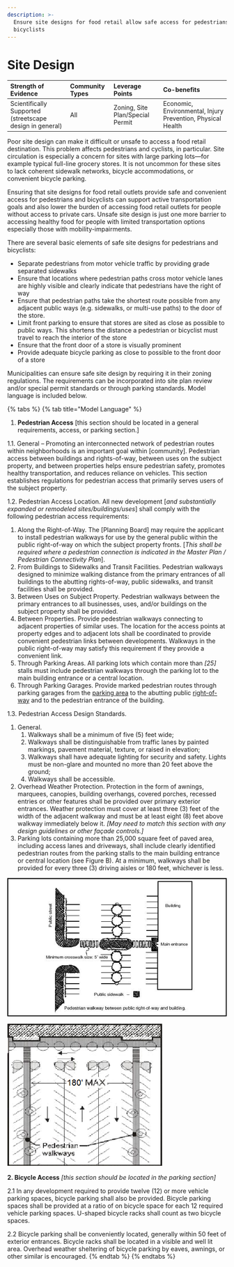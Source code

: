 ```yaml
---
description: >-
  Ensure site designs for food retail allow safe access for pedestrians and
  bicyclists
---
```


# Site Design

| **Strength of Evidence** | **Community Types** | **Leverage Points** | Co-benefits |
| :--- | :--- | :--- | :--- |
| Scientifically Supported \(streetscape design in general\) | All | Zoning, Site Plan/Special Permit | Economic, Environmental, Injury Prevention, Physical Health |

Poor site design can make it difficult or unsafe to access a food retail destination. This problem affects pedestrians and cyclists, in particular. Site circulation is especially a concern for sites with large parking lots—for example typical full-line grocery stores. It is not uncommon for these sites to lack coherent sidewalk networks, bicycle accommodations, or convenient bicycle parking.

Ensuring that site designs for food retail outlets provide safe and convenient access for pedestrians and bicyclists can support active transportation goals and also lower the burden of accessing food retail outlets for people without access to private cars. Unsafe site design is just one more barrier to accessing healthy food for people with limited transportation options especially those with mobility-impairments.

There are several basic elements of safe site designs for pedestrians and bicyclists:

* Separate pedestrians from motor vehicle traffic by providing grade separated sidewalks
* Ensure that locations where pedestrian paths cross motor vehicle lanes are highly visible and clearly indicate that pedestrians have the right of way
* Ensure that pedestrian paths take the shortest route possible from any adjacent public ways \(e.g. sidewalks, or multi-use paths\) to the door of the store.
* Limit front parking to ensure that stores are sited as close as possible to public ways. This shortens the distance a pedestrian or bicyclist must travel to reach the interior of the store
* Ensure that the front door of a store is visually prominent
* Provide adequate bicycle parking as close to possible to the front door of a store 

Municipalities can ensure safe site design by requiring it in their zoning regulations. The requirements can be incorporated into site plan review and/or special permit standards or through parking standards. Model language is included below.

{% tabs %}
{% tab title="Model Language" %}
1. **Pedestrian Access** \[this section should be located in a general requirements, access, or parking section.\]

1.1.    General – Promoting an interconnected network of pedestrian routes within neighborhoods is an important goal within \[community\]. Pedestrian access between buildings and rights-of-way, between uses on the subject property, and between properties helps ensure pedestrian safety, promotes healthy transportation, and reduces reliance on vehicles. This section establishes regulations for pedestrian access that primarily serves users of the subject property.

1.2. Pedestrian Access Location. All new development \[_and substantially expanded or remodeled sites/buildings/uses_\] shall comply with the following pedestrian access requirements:

1. Along the Right-of-Way. The \[Planning Board\] may require the applicant to install pedestrian walkways for use by the general public within the public right-of-way on which the subject property fronts. \[_This shall be required where a pedestrian connection is indicated in the Master Plan / Pedestrian Connectivity Plan_\].
2. From Buildings to Sidewalks and Transit Facilities. Pedestrian walkways designed to minimize walking distance from the primary entrances of all buildings to the abutting rights-of-way, public sidewalks, and transit facilities shall be provided.
3. Between Uses on Subject Property. Pedestrian walkways between the primary entrances to all businesses, uses, and/or buildings on the subject property shall be provided.
4. Between Properties. Provide pedestrian walkways connecting to adjacent properties of similar uses. The location for the access points at property edges and to adjacent lots shall be coordinated to provide convenient pedestrian links between developments. Walkways in the public right-of-way may satisfy this requirement if they provide a convenient link.
5. Through Parking Areas. All parking lots which contain more than _\[25\]_ stalls must include pedestrian walkways through the parking lot to the main building entrance or a central location.
6. Through Parking Garages. Provide marked pedestrian routes through parking garages from the [parking area](http://www.codepublishing.com/WA/Kirkland/cgi/defs.pl?def=632) to the abutting public [right-of-way](http://www.codepublishing.com/WA/Kirkland/cgi/defs.pl?def=805) and to the pedestrian entrance of the building.

1.3. Pedestrian Access Design Standards.

1. General.
   1. Walkways shall be a minimum of five \(5\) feet wide;
   2. Walkways shall be distinguishable from traffic lanes by painted markings, pavement material, texture, or raised in elevation;
   3. Walkways shall have adequate lighting for security and safety. Lights must be non-glare and mounted no more than 20 feet above the ground;
   4. Walkways shall be accessible.
2. Overhead Weather Protection. Protection in the form of awnings, marquees, canopies, building overhangs, covered porches, recessed entries or other features shall be provided over primary exterior entrances. Weather protection must cover at least three \(3\) feet of the width of the adjacent walkway and must be at least eight \(8\) feet above walkway immediately below it. _\[May need to match this section with any design guidelines or other façade controls.\]_
3. Parking lots containing more than 25,000 square feet of paved area, including access lanes and driveways, shall include clearly identified pedestrian routes from the parking stalls to the main building entrance or central location \(see Figure B\). At a minimum, walkways shall be provided for every three \(3\) driving aisles or 180 feet, whichever is less.

![Figure A: Pedestrian Access From Street or Walkway to Building Entrance](../../../.gitbook/assets/0.jpeg)

![Figure B: Pathways must be provided through large parking areas.](../../../.gitbook/assets/1%20%281%29.png)

**2. Bicycle Access** _\[this section should be located in the parking section\]_

2.1 In any development required to provide twelve \(12\) or more vehicle parking spaces, bicycle parking shall also be provided. Bicycle parking spaces shall be provided at a ratio of on bicycle space for each 12 required vehicle parking spaces. U-shaped bicycle racks shall count as two bicycle spaces.

2.2 Bicycle parking shall be conveniently located, generally within 50 feet of exterior entrances. Bicycle racks shall be located in a visible and well lit area. Overhead weather sheltering of bicycle parking by eaves, awnings, or other similar is encouraged.
{% endtab %}
{% endtabs %}

